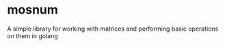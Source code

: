 # mosnum
A simple library for working with matrices and performing basic operations on them in golang
